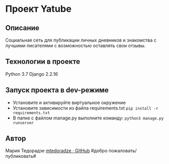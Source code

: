 # Проект Yatube 
## Описание
Cоциальная сеть для публикации личных дневников и знакомства с лучшими писателями с возможностью оставлять свои отзывы.

## Технологии в проекте
Python 3.7
Django 2.2.16

## Запуск проекта в dev-режиме
* Установите и активируйте виртуальное окружение
* Установите зависимости из файла requirements.txt
`pip install -r requirements.txt`
* В папке с файлом manage.py выполните команду:
`python3 manage.py runserver`

## Автор
Мария Тедорадзе
[mtedoradze · GitHub](https://github.com/mtedoradze)
#добро пожаловать/публиковать#